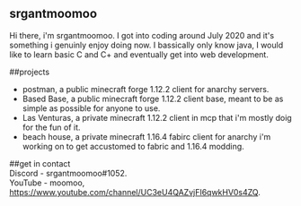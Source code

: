 ## srgantmoomoo
Hi there, i'm  srgantmoomoo. I got into coding around July 2020 and it's something i genuinly enjoy doing now.  I bassically only know java, I would like to learn basic C and C+ and eventually get into web development.

##projects <br />
- postman, a public minecraft forge 1.12.2 client for anarchy servers.
- Based Base, a public minecraft forge 1.12.2 client base, meant to be as simple as possible for anyone to use.
- Las Venturas, a private minecraft 1.12.2 client in mcp that i'm mostly doig for the fun of it.
- beach house, a private minecraft 1.16.4 fabirc client for anarchy i'm working on to get accustomed to fabric and 1.16.4 modding.

##get in contact <br />
Discord - srgantmoomoo#1052. <br />
YouTube - moomoo, https://www.youtube.com/channel/UC3eU4QAZvjFI6qwkHV0s4ZQ.
